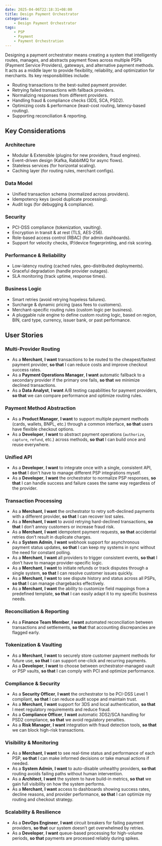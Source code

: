 ```yaml
---
date: 2025-04-06T22:18:31+08:00
title: Design Payment Orchestrator
categories:
    - Design Payment Orchestrator
tags: 
    - PSP
    - Payment
    - Payment Orchestration
---
```

Designing a payment orchestrator means creating a system that intelligently routes, manages, and abstracts payment flows across multiple PSPs (Payment Service Providers), gateways, and alternative payment methods. It acts as a middle layer to provide flexibility, reliability, and optimization for merchants. Its key responsibilities include:

* Routing transactions to the best-suited payment provider.
* Retrying failed transactions with fallback providers.
* Normalizing responses from different providers.
* Handling fraud & compliance checks (3DS, SCA, PSD2).
* Optimizing costs & performance (least-cost routing, latency-based routing).
* Supporting reconciliation & reporting.

## Key Considerations

### Architecture
* Modular & Extensible (plugins for new providers, fraud engines).
* Event-driven design (Kafka, RabbitMQ for async flows).
* Stateless services (for horizontal scaling).
* Caching layer (for routing rules, merchant configs).

### Data Model
* Unified transaction schema (normalized across providers).
* Idempotency keys (avoid duplicate processing).
* Audit logs (for debugging & compliance).

### Security
* PCI-DSS compliance (tokenization, vaulting).
* Encryption in transit & at rest (TLS, AES-256).
* Role-based access control (RBAC) (for admin dashboards).
* Support for velocity checks, IP/device fingerprinting, and risk scoring.

### Performance & Reliability
* Low-latency routing (cached rules, geo-distributed deployments).
* Graceful degradation (handle provider outages).
* SLA monitoring (track uptime, response times).

### **Business Logic**
* Smart retries (avoid retrying hopeless failures).
* Surcharge & dynamic pricing (pass fees to customers).
* Merchant-specific routing rules (custom logic per business).
* A pluggable rule engine to define custom routing logic, based on region, BIN, card type, currency, issuer bank, or past performance. 

## User Stories

### Multi-Provider Routing
* As a **Merchant**, **I want** transactions to be routed to the cheapest/fastest payment provider, **so that** I can reduce costs and improve checkout success rates.
* As a **Payment Operations Manager**, **I want** automatic fallback to a secondary provider if the primary one fails, **so that** we minimize declined transactions.
* As a **Data Analyst**, **I want** A/B testing capabilities for payment providers, **so that** we can compare performance and optimize routing rules.

### Payment Method Abstraction
* As a **Product Manager**, **I want** to support multiple payment methods (cards, wallets, BNPL, etc.) through a common interface, **so that** users have flexible checkout options.
* As a **Developer**, **I want** to abstract payment operations (`authorize`, `capture`, `refund`, etc.) across methods, **so that** I can build once and reuse everywhere.

### Unified API
* As a **Developer**, **I want** to integrate once with a single, consistent API, **so that** I don't have to manage different PSP integrations myself.
* As a **Developer**, **I want** the orchestrator to normalize PSP responses, **so that** I can handle success and failure cases the same way regardless of the provider.

### Transaction Processing
* As a **Merchant**, **I want** the orchestrator to retry soft-declined payments with a different provider, **so that** I can recover lost sales.
* As a **Merchant**, **I want** to avoid retrying hard-declined transactions, **so that** I don’t annoy customers or increase fraud risk.
* As a **Merchant**, **I want** idempotent payment requests, **so that** accidental retries don’t result in duplicate charges.
* As a **System Admin**, **I want** webhook support for asynchronous payment status updates, **so that** I can keep my systems in sync without the need for constant polling.
* As a **Merchant**, **I want** all providers to trigger consistent events, **so that** I don’t have to manage provider-specific logic.
* As a **Merchant**, **I want** to initiate refunds or track disputes through a single system, **so that** I can resolve customer issues quickly.
* As a **Merchant**, **I want** to see dispute history and status across all PSPs, **so that** I can manage chargebacks effectively.
* As a **Merchant**, **I want** the ability to customize field mappings from a predefined template, **so that** I can easily adapt it to my specific business needs.

### Reconciliation & Reporting
* As a **Finance Team Member**, **I want** automated reconciliation between transactions and settlements, **so that** that accounting discrepancies are flagged early.

### Tokenization & Vaulting
* As a **Merchant**, **I want** to securely store customer payment methods for future use, **so that** I can support one-click and recurring payments.
* As a **Developer**, **I want** to choose between orchestrator-managed vault or PSP vaults, **so that** I can comply with PCI and optimize performance.

### Compliance & Security
* As a **Security Officer**, **I want** the orchestrator to be PCI-DSS Level 1 compliant, **so that** I can reduce audit scope and maintain trust.
* As a **Merchant**, **I want** support for 3DS and local authentication, **so that** I meet regulatory requirements and reduce fraud.
* As a **Compliance Officer**, **I want** automatic 3DS2/SCA handling for PSD2 compliance, **so that** we avoid regulatory penalties.
* As a **Risk Manager**, **I want** integration with fraud detection tools, **so that** we can block high-risk transactions.

### Visibility & Monitoring
* As a **Merchant**, **I want** to see real-time status and performance of each PSP, **so that** I can make informed decisions or take manual actions if needed.
* As a **System Admin**, **I want** to auto-disable unhealthy providers, **so that** routing avoids failing paths without human intervention.
* As a **Architect**, **I want** the system to have build-in metrics, **so that** we gain full visibility on how the system performs.
* As a **Merchant**, **I want** access to dashboards showing success rates, decline reasons, and provider performance, **so that** I can optimize my routing and checkout strategy.

### Scalability & Resilience
* As a **DevOps Engineer**, **I want** circuit breakers for failing payment providers, **so that** our system doesn’t get overwhelmed by retries.
* As a **Developer**, **I want** queue-based processing for high-volume periods, **so that** payments are processed reliably during spikes.